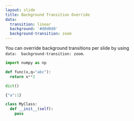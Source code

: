 ```yaml
---
layout: slide
title: Background Transition Override
data:
  transition: linear
  background: '#d0d0d0'
  background-transition: zoom
---
```


You can override background transitions per slide by using  
`data:  background-transition: zoom`.

```python
import numpy as np

def func(x,q="abc"):
  return x**2

dict()

{"a":1}

class MyClass:
  def __init__(self):
    pass
```